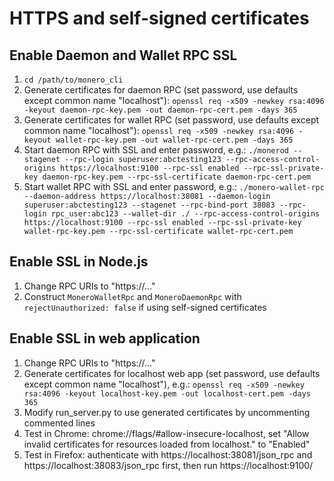 # HTTPS and self-signed certificates

## Enable Daemon and Wallet RPC SSL

1. `cd /path/to/monero_cli`
2. Generate certificates for daemon RPC (set password, use defaults except common name "localhost"): `openssl req -x509 -newkey rsa:4096 -keyout daemon-rpc-key.pem -out daemon-rpc-cert.pem -days 365`
3. Generate certificates for wallet RPC (set password, use defaults except common name "localhost"): `openssl req -x509 -newkey rsa:4096 -keyout wallet-rpc-key.pem -out wallet-rpc-cert.pem -days 365`
4. Start daemon RPC with SSL and enter password, e.g.: `./monerod --stagenet --rpc-login superuser:abctesting123 --rpc-access-control-origins https://localhost:9100 --rpc-ssl enabled --rpc-ssl-private-key daemon-rpc-key.pem --rpc-ssl-certificate daemon-rpc-cert.pem`
5. Start wallet RPC with SSL and enter password, e.g.: `./monero-wallet-rpc --daemon-address https://localhost:38081 --daemon-login superuser:abctesting123 --stagenet --rpc-bind-port 38083 --rpc-login rpc_user:abc123 --wallet-dir ./ --rpc-access-control-origins https://localhost:9100 --rpc-ssl enabled --rpc-ssl-private-key wallet-rpc-key.pem --rpc-ssl-certificate wallet-rpc-cert.pem`

## Enable SSL in Node.js
1. Change RPC URIs to "https://..."
2. Construct `MoneroWalletRpc` and `MoneroDaemonRpc` with `rejectUnauthorized: false` if using self-signed certificates

## Enable SSL in web application
1. Change RPC URIs to "https://..."
2. Generate certificates for localhost web app (set password, use defaults except common name "localhost"), e.g.: `openssl req -x509 -newkey rsa:4096 -keyout localhost-key.pem -out localhost-cert.pem -days 365`
3. Modify run_server.py to use generated certificates by uncommenting commented lines
4. Test in Chrome: chrome://flags/#allow-insecure-localhost, set "Allow invalid certificates for resources loaded from localhost." to "Enabled"
5. Test in Firefox: authenticate with https://localhost:38081/json_rpc and https://localhost:38083/json_rpc first, then run https://localhost:9100/